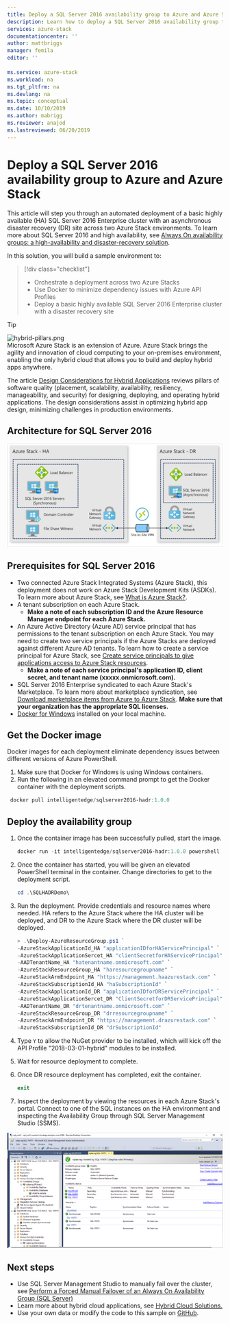 ```yaml
---
title: Deploy a SQL Server 2016 availability group to Azure and Azure Stack | Microsoft Docs
description: Learn how to deploy a SQL Server 2016 availability group to Azure and Azure Stack
services: azure-stack
documentationcenter: ''
author: mattbriggs
manager: femila
editor: ''

ms.service: azure-stack
ms.workload: na
ms.tgt_pltfrm: na
ms.devlang: na
ms.topic: conceptual
ms.date: 10/10/2019
ms.author: mabrigg
ms.reviewer: anajod
ms.lastreviewed: 06/20/2019
---
```


# Deploy a SQL Server 2016 availability group to Azure and Azure Stack

This article will step you through an automated deployment of a basic highly available (HA) SQL Server 2016 Enterprise cluster with an asynchronous disaster recovery (DR) site across two Azure Stack environments. To learn more about SQL Server 2016 and high availability, see [Always On availability groups: a high-availability and disaster-recovery solution](https://docs.microsoft.com/sql/database-engine/availability-groups/windows/always-on-availability-groups-sql-server?view=sql-server-2016).

In this solution, you will build a sample environment to:

> [!div class="checklist"]
> - Orchestrate a deployment across two Azure Stacks
> - Use Docker to minimize dependency issues with Azure API Profiles
> - Deploy a basic highly available SQL Server 2016 Enterprise cluster with a disaster recovery site

> [!Tip]  
> ![hybrid-pillars.png](./media/azure-stack-solution-cloud-burst/hybrid-pillars.png)  
> Microsoft Azure Stack is an extension of Azure. Azure Stack brings the agility and innovation of cloud computing to your on-premises environment, enabling the only hybrid cloud that allows you to build and deploy hybrid apps anywhere.  
> 
> The article [Design Considerations for Hybrid Applications](azure-stack-edge-pattern-overview.md) reviews pillars of software quality (placement, scalability, availability, resiliency, manageability, and security) for designing, deploying, and operating hybrid applications. The design considerations assist in optimizing hybrid app design, minimizing challenges in production environments.

## Architecture for SQL Server 2016

![SQL Server 2016 SQL HA Azure Stack](media/azure-stack-solution-sql-ha/image1.png)

## Prerequisites for SQL Server 2016

  - Two connected Azure Stack Integrated Systems (Azure Stack), this deployment does not work on Azure Stack Development Kits (ASDKs). To learn more about Azure Stack, see [What is Azure Stack?](https://azure.microsoft.com/overview/azure-stack/).
  - A tenant subscription on each Azure Stack.    
      - **Make a note of each subscription ID and the Azure Resource Manager endpoint for each Azure Stack.**
  - An Azure Active Directory (Azure AD) service principal that has permissions to the tenant subscription on each Azure Stack. You may need to create two service principals if the Azure Stacks are deployed against different Azure AD tenants. To learn how to create a service principal for Azure Stack, see [Create service principals to give applications access to Azure Stack resources](https://docs.microsoft.com/azure-stack/user/azure-stack-create-service-principals).
      - **Make a note of each service principal's application ID, client secret, and tenant name (xxxxx.onmicrosoft.com).**
  - SQL Server 2016 Enterprise syndicated to each Azure Stack's Marketplace. To learn more about marketplace syndication, see [Download marketplace items from Azure to Azure Stack](https://docs.microsoft.com/azure-stack/operator/azure-stack-download-azure-marketplace-item).
    **Make sure that your organization has the appropriate SQL licenses.**
  - [Docker for Windows](https://docs.docker.com/docker-for-windows/) installed on your local machine.

## Get the Docker image

Docker images for each deployment eliminate dependency issues between
different versions of Azure PowerShell.

1.  Make sure that Docker for Windows is using Windows containers.
2.  Run the following in an elevated command prompt to get the Docker container with the deployment scripts.

```powershell  
 docker pull intelligentedge/sqlserver2016-hadr:1.0.0
```

## Deploy the availability group

1.  Once the container image has been successfully pulled, start the image.

      ```powershell  
      docker run -it intelligentedge/sqlserver2016-hadr:1.0.0 powershell
      ```

2.  Once the container has started, you will be given an elevated PowerShell terminal in the container. Change directories to get to the deployment script.

      ```powershell  
      cd .\SQLHADRDemo\
      ```

3.  Run the deployment. Provide credentials and resource names where needed. HA refers to the Azure Stack where the HA cluster will be deployed, and DR to the Azure Stack where the DR cluster will be deployed.

      ```powershell
      > .\Deploy-AzureResourceGroup.ps1 `
      -AzureStackApplicationId_HA "applicationIDforHAServicePrincipal" `
      -AzureStackApplicationSercet_HA "clientSecretforHAServicePrincipal" `
      -AADTenantName_HA "hatenantname.onmicrosoft.com" `
      -AzureStackResourceGroup_HA "haresourcegroupname" `
      -AzureStackArmEndpoint_HA "https://management.haazurestack.com" `
      -AzureStackSubscriptionId_HA "haSubscriptionId" `
      -AzureStackApplicationId_DR "applicationIDforDRServicePrincipal" `
      -AzureStackApplicationSercet_DR "ClientSecretforDRServicePrincipal" `
      -AADTenantName_DR "drtenantname.onmicrosoft.com" `
      -AzureStackResourceGroup_DR "drresourcegroupname" `
      -AzureStackArmEndpoint_DR "https://management.drazurestack.com" `
      -AzureStackSubscriptionId_DR "drSubscriptionId"
      ```

4.  Type `Y` to allow the NuGet provider to be installed, which will kick off the API Profile "2018-03-01-hybrid" modules to be installed.

5.  Wait for resource deployment to complete.

6.  Once DR resource deployment has completed, exit the container.

      ```powershell
      exit
      ```

7.  Inspect the deployment by viewing the resources in each Azure Stack's portal. Connect to one of the SQL instances on the HA environment and inspecting the Availability Group through SQL Server Management Studio (SSMS).

![SQL Server 2016 SQL HA](media/azure-stack-solution-sql-ha/image2.png)

## Next steps

  - Use SQL Server Management Studio to manually fail over the cluster, see [Perform a Forced Manual Failover of an Always On Availability Group (SQL Server)](https://docs.microsoft.com/sql/database-engine/availability-groups/windows/perform-a-forced-manual-failover-of-an-availability-group-sql-server?view=sql-server-2017)
  - Learn more about hybrid cloud applications, see [Hybrid Cloud Solutions.](https://aka.ms/azsdevtutorials)
  - Use your own data or modify the code to this sample on [GitHub](https://github.com/Azure-Samples/azure-intelligent-edge-patterns).
